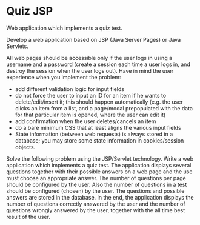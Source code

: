 # Quiz JSP
Web application which implements a quiz test.

Develop a web application based on JSP (Java Server Pages) or Java Servlets. 

All web pages should be accessible only if the user logs in using a username and a password (create a session each time a user logs in, and destroy the session when the user logs out). Have in mind the user experience when you implement the problem:

* add different validation logic for input fields
* do not force the user to input an ID for an item if he wants to delete/edit/insert it; this should happen automatically (e.g. the user clicks an item from a list, and a page/modal prepopulated with the data for that particular item is opened, where the user can edit it)
* add confirmation when the user deletes/cancels an item
* do a bare minimum CSS that at least aligns the various input fields
* State information (between web requests) is always stored in a database; you may store some state information in cookies/session objects.

Solve the following problem using the JSP/Servlet technology. Write a web application which implements a quiz test. The application displays several questions together with their possible answers on a web page and the use must choose an appropriate answer. The number of questions per page should be configured by the user. Also the number of questions in a test should be configured (chosen) by the user. The questions and possible answers are stored in the database. In the end, the application displays the number of questions correctly answered by the user and the number of questions wrongly answered by the user, together with the all time best result of the user.

